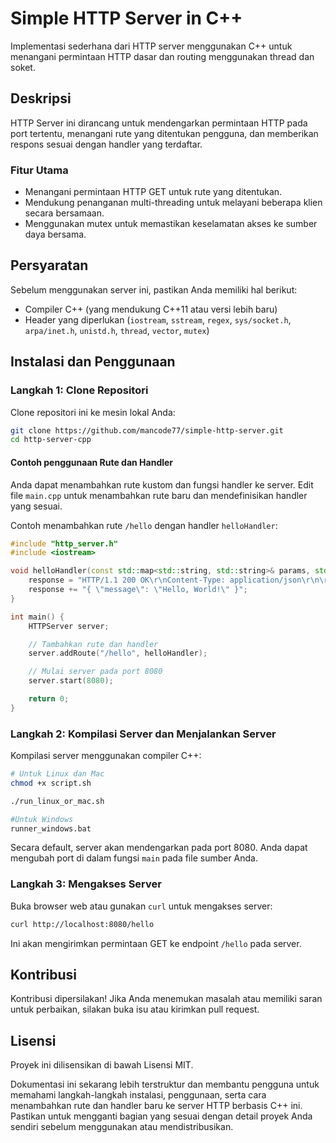 # Simple HTTP Server in C++

Implementasi sederhana dari HTTP server menggunakan C++ untuk menangani permintaan HTTP dasar dan routing menggunakan thread dan soket.

## Deskripsi

HTTP Server ini dirancang untuk mendengarkan permintaan HTTP pada port tertentu, menangani rute yang ditentukan pengguna, dan memberikan respons sesuai dengan handler yang terdaftar.

### Fitur Utama

- Menangani permintaan HTTP GET untuk rute yang ditentukan.
- Mendukung penanganan multi-threading untuk melayani beberapa klien secara bersamaan.
- Menggunakan mutex untuk memastikan keselamatan akses ke sumber daya bersama.

## Persyaratan

Sebelum menggunakan server ini, pastikan Anda memiliki hal berikut:
- Compiler C++ (yang mendukung C++11 atau versi lebih baru)
- Header yang diperlukan (`iostream`, `sstream`, `regex`, `sys/socket.h`, `arpa/inet.h`, `unistd.h`, `thread`, `vector`, `mutex`)

## Instalasi dan Penggunaan

### Langkah 1: Clone Repositori

Clone repositori ini ke mesin lokal Anda:

```bash
git clone https://github.com/mancode77/simple-http-server.git
cd http-server-cpp
```

#### Contoh penggunaan Rute dan Handler

Anda dapat menambahkan rute kustom dan fungsi handler ke server. Edit file `main.cpp` untuk menambahkan rute baru dan mendefinisikan handler yang sesuai.

Contoh menambahkan rute `/hello` dengan handler `helloHandler`:

```cpp
#include "http_server.h"
#include <iostream>

void helloHandler(const std::map<std::string, std::string>& params, std::string& response) {
    response = "HTTP/1.1 200 OK\r\nContent-Type: application/json\r\n\r\n";
    response += "{ \"message\": \"Hello, World!\" }";
}

int main() {
    HTTPServer server;

    // Tambahkan rute dan handler
    server.addRoute("/hello", helloHandler);

    // Mulai server pada port 8080
    server.start(8080);

    return 0;
}
```
### Langkah 2: Kompilasi Server dan Menjalankan Server

Kompilasi server menggunakan compiler C++:

```bash
# Untuk Linux dan Mac
chmod +x script.sh

./run_linux_or_mac.sh

#Untuk Windows
runner_windows.bat
```

Secara default, server akan mendengarkan pada port 8080. Anda dapat mengubah port di dalam fungsi `main` pada file sumber Anda.

### Langkah 3: Mengakses Server

Buka browser web atau gunakan `curl` untuk mengakses server:

```bash
curl http://localhost:8080/hello
```

Ini akan mengirimkan permintaan GET ke endpoint `/hello` pada server.


## Kontribusi

Kontribusi dipersilakan! Jika Anda menemukan masalah atau memiliki saran untuk perbaikan, silakan buka isu atau kirimkan pull request.

## Lisensi

Proyek ini dilisensikan di bawah Lisensi MIT.

Dokumentasi ini sekarang lebih terstruktur dan membantu pengguna untuk memahami langkah-langkah instalasi, penggunaan, serta cara menambahkan rute dan handler baru ke server HTTP berbasis C++ ini. Pastikan untuk mengganti bagian yang sesuai dengan detail proyek Anda sendiri sebelum menggunakan atau mendistribusikan.
